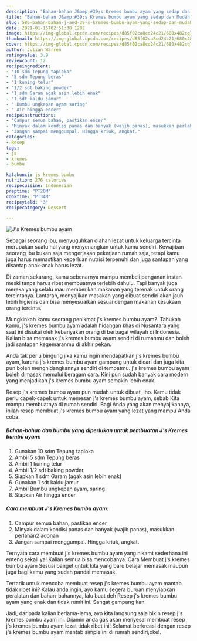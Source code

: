 ```yaml
---
description: "Bahan-bahan J&amp;#39;s Kremes bumbu ayam yang sedap dan Mudah Dibuat"
title: "Bahan-bahan J&amp;#39;s Kremes bumbu ayam yang sedap dan Mudah Dibuat"
slug: 586-bahan-bahan-j-and-39-s-kremes-bumbu-ayam-yang-sedap-dan-mudah-dibuat
date: 2021-01-15T02:51:38.128Z
image: https://img-global.cpcdn.com/recipes/d85f02ca8cd24c21/680x482cq70/js-kremes-bumbu-ayam-foto-resep-utama.jpg
thumbnail: https://img-global.cpcdn.com/recipes/d85f02ca8cd24c21/680x482cq70/js-kremes-bumbu-ayam-foto-resep-utama.jpg
cover: https://img-global.cpcdn.com/recipes/d85f02ca8cd24c21/680x482cq70/js-kremes-bumbu-ayam-foto-resep-utama.jpg
author: Julian Warren
ratingvalue: 3.9
reviewcount: 12
recipeingredient:
- "10 sdm Tepung tapioka"
- "5 sdm Tepung beras"
- "1 kuning telur"
- "1/2 sdt baking powder"
- "1 sdm Garam agak asin lebih enak"
- "1 sdt kaldu jamur"
- " Bumbu ungkepan ayam saring"
- " Air hingga encer"
recipeinstructions:
- "Campur semua bahan, pastikan encer"
- "Minyak dalam kondisi panas dan banyak (wajib panas), masukkan perlahan2 adonan"
- "Jangan sampai menggumpal. Hingga kriuk, angkat."
categories:
- Resep
tags:
- js
- kremes
- bumbu

katakunci: js kremes bumbu 
nutrition: 276 calories
recipecuisine: Indonesian
preptime: "PT20M"
cooktime: "PT34M"
recipeyield: "3"
recipecategory: Dessert

---
```



![J&#39;s Kremes bumbu ayam](https://img-global.cpcdn.com/recipes/d85f02ca8cd24c21/680x482cq70/js-kremes-bumbu-ayam-foto-resep-utama.jpg)

Sebagai seorang ibu, menyuguhkan olahan lezat untuk keluarga tercinta merupakan suatu hal yang menyenangkan untuk kamu sendiri. Kewajiban seorang ibu bukan saja mengerjakan pekerjaan rumah saja, tetapi kamu juga harus memastikan keperluan nutrisi terpenuhi dan juga santapan yang disantap anak-anak harus lezat.

Di zaman  sekarang, kamu sebenarnya mampu membeli panganan instan meski tanpa harus ribet membuatnya terlebih dahulu. Tapi banyak juga mereka yang selalu mau memberikan makanan yang terenak untuk orang tercintanya. Lantaran, menyajikan masakan yang dibuat sendiri akan jauh lebih higienis dan bisa menyesuaikan sesuai dengan makanan kesukaan orang tercinta. 



Mungkinkah kamu seorang penikmat j&#39;s kremes bumbu ayam?. Tahukah kamu, j&#39;s kremes bumbu ayam adalah hidangan khas di Nusantara yang saat ini disukai oleh kebanyakan orang di berbagai wilayah di Indonesia. Kalian bisa memasak j&#39;s kremes bumbu ayam sendiri di rumahmu dan boleh jadi santapan kegemaranmu di akhir pekan.

Anda tak perlu bingung jika kamu ingin mendapatkan j&#39;s kremes bumbu ayam, karena j&#39;s kremes bumbu ayam gampang untuk dicari dan juga kita pun boleh menghidangkannya sendiri di tempatmu. j&#39;s kremes bumbu ayam boleh dimasak memalui beragam cara. Kini pun sudah banyak cara modern yang menjadikan j&#39;s kremes bumbu ayam semakin lebih enak.

Resep j&#39;s kremes bumbu ayam pun mudah untuk dibuat, lho. Kamu tidak perlu capek-capek untuk memesan j&#39;s kremes bumbu ayam, sebab Kita mampu membuatnya di rumah sendiri. Bagi Anda yang akan menyajikannya, inilah resep membuat j&#39;s kremes bumbu ayam yang lezat yang mampu Anda coba.

<!--inarticleads1-->

##### Bahan-bahan dan bumbu yang diperlukan untuk pembuatan J&#39;s Kremes bumbu ayam:

1. Gunakan 10 sdm Tepung tapioka
1. Ambil 5 sdm Tepung beras
1. Ambil 1 kuning telur
1. Ambil 1/2 sdt baking powder
1. Siapkan 1 sdm Garam (agak asin lebih enak)
1. Gunakan 1 sdt kaldu jamur
1. Ambil  Bumbu ungkepan ayam, saring
1. Siapkan  Air hingga encer




<!--inarticleads2-->

##### Cara membuat J&#39;s Kremes bumbu ayam:

1. Campur semua bahan, pastikan encer
1. Minyak dalam kondisi panas dan banyak (wajib panas), masukkan perlahan2 adonan
1. Jangan sampai menggumpal. Hingga kriuk, angkat.




Ternyata cara membuat j&#39;s kremes bumbu ayam yang nikamt sederhana ini enteng sekali ya! Kalian semua bisa mencobanya. Cara Membuat j&#39;s kremes bumbu ayam Sesuai banget untuk kita yang baru belajar memasak maupun juga bagi kamu yang sudah pandai memasak.

Tertarik untuk mencoba membuat resep j&#39;s kremes bumbu ayam mantab tidak ribet ini? Kalau anda ingin, ayo kamu segera buruan menyiapkan peralatan dan bahan-bahannya, lalu buat deh Resep j&#39;s kremes bumbu ayam yang enak dan tidak rumit ini. Sangat gampang kan. 

Jadi, daripada kalian berlama-lama, ayo kita langsung saja bikin resep j&#39;s kremes bumbu ayam ini. Dijamin anda gak akan menyesal membuat resep j&#39;s kremes bumbu ayam lezat tidak ribet ini! Selamat berkreasi dengan resep j&#39;s kremes bumbu ayam mantab simple ini di rumah sendiri,oke!.

